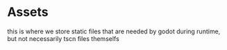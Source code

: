 # Assets

this is where we store static files that are needed by godot during
runtime, but not necessarily tscn files themselfs
